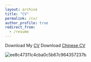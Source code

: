 ```yaml
---
layout: archive
title: "CV"
permalink: /cv/
author_profile: true
redirect_from:
  - /resume
---
```


Download My [CV](https://drive.google.com/uc?export=download&id=1-kdaHJ7iDS6b3p0MqxWx9WPHEUncOu94) Download [Chinese CV]()

![ee8c47311c4cba0c5b67c964357237b](https://github.com/user-attachments/assets/38884534-31d2-42f5-8b10-bf03089422f8)
